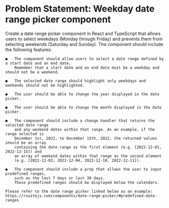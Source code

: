# Problem Statement: Weekday date range picker component
Create a date range picker component in React and TypeScript that allows users to select weekdays (Monday through Friday) and prevents them from selecting weekends (Saturday and Sunday). The component should include the following features:


    ●   The component should allow users to select a date range defined by a start date and an end date. 
        Remember that a start date and an end date must be a weekday and should not be a weekend.

    ●   The selected date range should highlight only weekdays and weekends should not be highlighted.

    ●   The user should be able to change the year displayed in the date picker.

    ●   The user should be able to change the month displayed in the date picker.

    ●   The component should include a change handler that returns the selected date range 
        and any weekend dates within that range. As an example, if the range selected is 
        December 1st, 2022, to December 15th, 2022, the returned values should be an array 
        containing the date range as the first element (e.g. [2022-12-01, 2022-12-15]) and 
        an array of weekend dates within that range as the second element 
        (e.g. [2022-12-03, 2022-12-04, 2022-12-10, 2022-12-11]).

    ●   The component should include a prop that allows the user to input predefined ranges, 
        such as the last 7 days or last 30 days. 
        These predefined ranges should be displayed below the calendars.

    Please refer to the date range picker linked below as an example:
    https://rsuitejs.com/components/date-range-picker/#predefined-date-ranges


